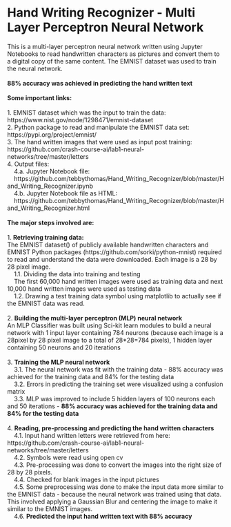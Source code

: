 # Hand Writing Recognizer - Multi Layer Perceptron Neural Network
<p>
This is a multi-layer perceptron neural network written using Jupyter Notebooks to read handwritten characters as pictures and convert them to a digital copy of the same content. The EMNIST dataset was used to train the neural network.<br />
<br /> <b>88% accuracy was achieved in predicting the hand written text</b>
<br />
<br />
<b>Some important links:</b>
<br />
<br />
1. EMNIST dataset which was the input to train the data:
<br />
https://www.nist.gov/node/1298471/emnist-dataset
<br />
2. Python package to read and manipulate the EMNIST data set:
<br />
https://pypi.org/project/emnist/
<br />
3. The hand written images that were used as input post training:
<br />
https://github.com/crash-course-ai/lab1-neural-networks/tree/master/letters
<br />
4. Output files:
<br />
&nbsp;&nbsp;&nbsp;&nbsp;4.a. Jupyter Notebook file:<br />
&nbsp;&nbsp;&nbsp;&nbsp;https://github.com/tebbythomas/Hand_Writing_Recognizer/blob/master/Hand_Writing_Recognizer.ipynb
<br />
&nbsp;&nbsp;&nbsp;&nbsp;4.b. Jupyter Notebook file as HTML:<br />
&nbsp;&nbsp;&nbsp;&nbsp;https://github.com/tebbythomas/Hand_Writing_Recognizer/blob/master/Hand_Writing_Recognizer.html
<br />
<br />
<b>The major steps involved are:</b>
<br />
<br />
1. <b>Retrieving training data:</b>
<br />
The EMNIST dataset() of publicly available handwritten characters and EMNIST Python packages (https://github.com/sorki/python-mnist) required to read and understand the data were downloaded. Each image is a 28 by 28 pixel image.
<br />
&nbsp;&nbsp;&nbsp;&nbsp;1.1. Dividing the data into training and testing
<br />
&nbsp;&nbsp;&nbsp;&nbsp;The first 60,000 hand written images were used as training data and next 10,000 hand written images were used as testing data
<br />
&nbsp;&nbsp;&nbsp;&nbsp;1.2. Drawing a test training data symbol using matplotlib to actually see if the EMNIST data was read.
<br />
<br />
2. <b>Building the multi-layer perceptron (MLP) neural network</b>
<br />
An MLP Classifier was built using Sci-kit learn modules to build a neural network with 1 input layer containing 784 neurons (because each image is a 28pixel by 28 pixel image to a total of 28*28=784 pixels),  1 hidden layer containing 50 neurons and 20 iterations
<br />
<br />
3. <b>Training the MLP neural network </b>
<br />
&nbsp;&nbsp;&nbsp;&nbsp;3.1. The neural network was fit with the training data - 88% accuracy was achieved for the training data and 84% for the testing data
<br />
&nbsp;&nbsp;&nbsp;&nbsp;3.2. Errors in predicting the training set were visualized using a confusion matrix
<br />
&nbsp;&nbsp;&nbsp;&nbsp;3.3. MLP was improved to include 5 hidden layers of 100 neurons each and 50 iterations - <b>88% accuracy was achieved for the training data and 84% for the testing data</b>
<br />
<br />
4. <b>Reading, pre-processing and predicting the hand written characters</b>
<br />
&nbsp;&nbsp;&nbsp;&nbsp;4.1. Input hand written letters were retrieved from here: https://github.com/crash-course-ai/lab1-neural-networks/tree/master/letters
<br />
&nbsp;&nbsp;&nbsp;&nbsp;4.2. Symbols were read using open cv
<br />
&nbsp;&nbsp;&nbsp;&nbsp;4.3. Pre-processing was done to convert the images into the right size of 28 by 28 pixels.
    <br />
&nbsp;&nbsp;&nbsp;&nbsp;4.4. Checked for blank images in the input pictures
    <br />
&nbsp;&nbsp;&nbsp;&nbsp;4.5. Some preprocessing was done to make the input data more similar to the EMNIST data -  because the neural network was trained using that data.
<br /> This involved applying a Gaussian Blur and centering the image to make it similar to the EMNIST images.
<br />
&nbsp;&nbsp;&nbsp;&nbsp;4.6. <b>Predicted the input hand written text with 88% accuracy</b>
